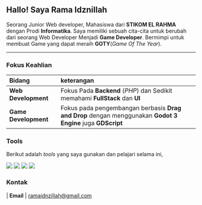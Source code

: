 ##  Hallo! Saya Rama Idznillah
  Seorang Junior Web developer, Mahasiswa dari **STIKOM EL RAHMA** dengan Prodi **Informatika**. Saya memiliki sebuah cita-cita untuk berubah dari seorang Web Developer Menjadi **Game Developer**. Bermimpi untuk membuat Game yang dapat meraih **GOTY**(*Game Of The Year*).

---

### Fokus Keahlian

| **Bidang** | **keterangan** |
| :--- | :--- |
| **Web Development** | Fokus Pada **Backend** (*PHP*) dan Sedikit memahami **FullStack** dan **UI** |
| **Game Development** | Fokus pada pengembangan berbasis **Drag and Drop** dengan menggunakan **Godot 3 Engine** juga **GDScript** |

### Tools

Berikut adalah *tools* yang saya gunakan dan pelajari selama ini,
<p align="left">
  <img src="https://img.shields.io/badge/PHP-777BB4?style=for-the-badge&logo=php&logoColor=white">
  <img src="https://shields.io/badge/JavaScript-F7DF1E?style=for-the-badge&logo=JavaScript&logoColor=000">
  <img src="https://img.shields.io/badge/Godot%20Engine-478CBF?style=for-the-badge&logo=godotengine&logoColor=fff">
  <img src="https://img.shields.io/badge/MySQL-4479A1?style=for-the-badge&logo=mysql&logoColor=white">
</p>

### Kontak

| **Email** | [ramaidnzillah@gmail.com](mailto:ramaidnzillah@gmail.com)
